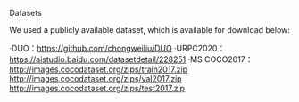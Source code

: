 Datasets

We used a publicly available dataset, which is available for download below:

·DUO：https://github.com/chongweiliu/DUO
·URPC2020：https://aistudio.baidu.com/datasetdetail/228251
·MS COCO2017：http://images.cocodataset.org/zips/train2017.zip
              http://images.cocodataset.org/zips/val2017.zip
              http://images.cocodataset.org/zips/test2017.zip
